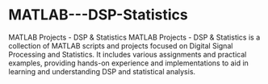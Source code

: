 # MATLAB---DSP-Statistics
MATLAB Projects - DSP &amp; Statistics MATLAB Projects - DSP &amp; Statistics is a collection of MATLAB scripts and projects focused on Digital Signal Processing and Statistics. It includes various assignments and practical examples, providing hands-on experience and implementations to aid in learning and understanding DSP and statistical analysis.
